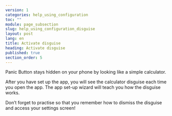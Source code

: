 ```yaml
---
version: 1
categories: help_using_configuration
toc: ""
module: page_subsection
slug: help_using_configuration_disguise
layout: post
lang: en
title: Activate disguise
heading: Activate disguise
published: true
section_order: 5
---
```


Panic Button stays hidden on your phone by looking like a simple calculator. 

After you have set up the app, you will see the calculator disguise each time you open the app. The app set-up wizard will teach you how the disguise works. 

Don’t forget to practise so that you remember how to dismiss the disguise and access your settings screen!